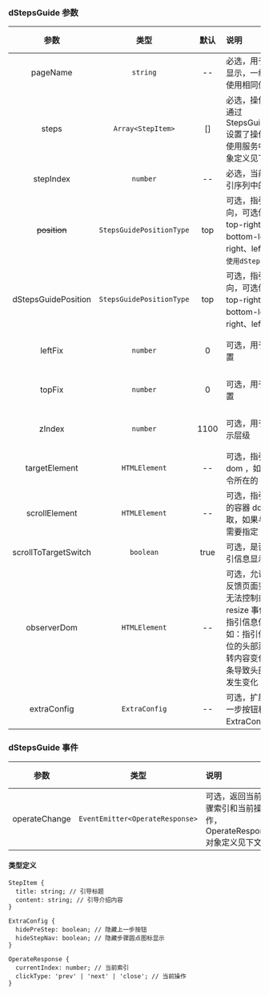 ### dStepsGuide 参数

|         参数         |           类型           | 默认 | 说明                                                                                                                                                                                                                                                 | 跳转 Demo                                               |
| :------------------: | :----------------------: | :--: | :--------------------------------------------------------------------------------------------------------------------------------------------------------------------------------------------------------------------------------------------------- | ------------------------------------------------------- |
|       pageName       |         `string`         |  --  | 必选，用于标识操作指引是否显示，一组操作指引序列建议使用相同值                                                                                                                                                                                       | [基本用法](demo#basic-usage)    |
|        steps         |    `Array<StepItem>`     |  []  | 必选，操作指引步骤数组，如通过 StepsGuideService.setSteps 设置了操作指引步骤，则优先使用服务中的，StepItem 对象定义见下                                                                                                                              | [基本用法](demo#basic-usage)    |
|      stepIndex       |         `number`         |  --  | 必选，当前步骤在整个操作指引序列中的索引                                                                                                                                                                                                             | [基本用法](demo#basic-usage)    |
|     ~~position~~     | `StepsGuidePositionType` | top  | 可选，指引信息弹出的位置方向，可选值：top、top-left、top-right、bottom、bottom-left、bottom-right、left、right（`已废弃，请使用dStepsGuidePosition`）                                                                                                | [基本用法](demo#basic-usage)    |
| dStepsGuidePosition  | `StepsGuidePositionType` | top  | 可选，指引信息弹出的位置方向，可选值：top、top-left、top-right、bottom、bottom-left、bottom-right、left、right                                                                                                                                       | [基本用法](demo#basic-usage)    |
|       leftFix        |         `number`         |  0   | 可选，用于修正指引信息的位置                                                                                                                                                                                                                         | [自定义位置](demo#custom-usage) |
|        topFix        |         `number`         |  0   | 可选，用于修正指引信息的位置                                                                                                                                                                                                                         | [自定义位置](demo#custom-usage) |
|        zIndex        |         `number`         | 1100 | 可选，用于调整指引信息的显示层级                                                                                                                                                                                                                     | [自定义位置](demo#custom-usage) |
|    targetElement     |      `HTMLElement`       |  --  | 可选，指引信息显示的目标 dom ，如果指定，不再使用指令所在的 dom 作为目标                                                                                                                                                                             | [自定义位置](demo#custom-usage) |
|    scrollElement     |      `HTMLElement`       |  --  | 可选，指引信息跟随滚动定位的容器 dom ，默认会自动获取，如果与预想 dom 不同时需要指定                                                                                                                                                                 |                                                         |
| scrollToTargetSwitch |        `boolean`         | true | 可选，是否自动滚动页面至指引信息显示的位置 dom                                                                                                                                                                                                       | [基本用法](demo#basic-usage)    |
|     observerDom      |      `HTMLElement`       |  --  | 可选，允许用户指定一个 dom 反馈页面变化。主要用于用户无法控制或判断的且不会触发 resize 事件的 dom 改变导致指引信息位置变化的情况，例如：指引信息绑定在 fixed 定位的头部菜单，页面随路由跳转内容变化会显示或隐藏滚动条导致头部菜单的 dom 位置发生变化 | [自定义位置](demo#custom-usage) |
|     extraConfig      |      `ExtraConfig`       |  --  | 可选，扩展配置，用于隐藏上一步按钮和步骤圆点图标，ExtraConfig 对象定义见下文                                                                                                                                                                         | [自定义位置](demo#custom-usage) |

### dStepsGuide 事件

|     参数      |              类型               | 说明                                                             | 跳转 Demo                                            |
| :-----------: | :-----------------------------: | :--------------------------------------------------------------- | :--------------------------------------------------- |
| operateChange | `EventEmitter<OperateResponse>` | 可选，返回当前步骤索引和当前操作，OperateResponse 对象定义见下文 | [基本用法](demo#basic-usage) |

#### 类型定义

```
StepItem {
  title: string; // 引导标题
  content: string; // 引导介绍内容
}

ExtraConfig {
  hidePreStep: boolean; // 隐藏上一步按钮
  hideStepNav: boolean; // 隐藏步骤圆点图标显示
}

OperateResponse {
  currentIndex: number; // 当前索引
  clickType: 'prev' | 'next' | 'close'; // 当前操作
}
```
